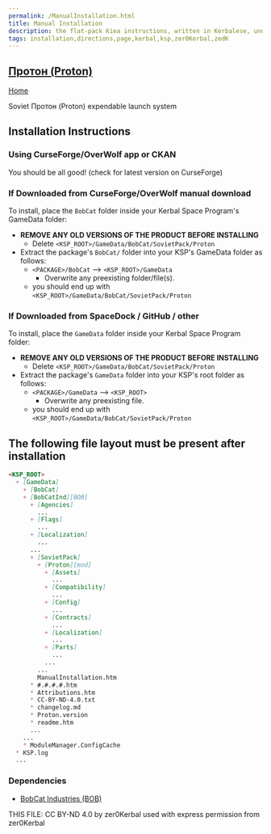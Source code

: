 ```yaml
---
permalink: /ManualInstallation.html
title: Manual Installation
description: the flat-pack Kiea instructions, written in Kerbalese, unusally present
tags: installation,directions,page,kerbal,ksp,zer0Kerbal,zedK
---
```

<!-- ManualInstallation.md v1.0.0.0
Протон (Proton)
created:01 May 2023
updated:

TEMPLATE: ManualInstallation.md v1.1.9.1
created: 01 Feb 2022
updated: 26 Apr 2023

based upon work by Lisias -->

<script src="https://kit.fontawesome.com/0ea5493613.js" crossorigin="anonymous"></script>
<i class="fa-solid fa-helmet-safety fa-beat-fade fa-3x" style="--fa-beat-fade-opacity: 0.1; --fa-beat-fade-scale: 1.25;color: #FF8200" ></i>

## [Протон (Proton)][mod]

[Home](./index.md)

Soviet Протон (Proton) expendable launch system

## Installation Instructions

### Using CurseForge/OverWolf app or CKAN

You should be all good! (check for latest version on CurseForge)

### If Downloaded from CurseForge/OverWolf manual download

To install, place the `BobCat` folder inside your Kerbal Space Program's GameData folder:

* **REMOVE ANY OLD VERSIONS OF THE PRODUCT BEFORE INSTALLING**
  * Delete `<KSP_ROOT>/GameData/BobCat/SovietPack/Proton`
* Extract the package's `BobCat/` folder into your KSP's GameData folder as follows:
  * `<PACKAGE>/BobCat` --> `<KSP_ROOT>/GameData`
    * Overwrite any preexisting folder/file(s).
  * you should end up with `<KSP_ROOT>/GameData/BobCat/SovietPack/Proton`

### If Downloaded from SpaceDock / GitHub / other

To install, place the `GameData` folder inside your Kerbal Space Program folder:

* **REMOVE ANY OLD VERSIONS OF THE PRODUCT BEFORE INSTALLING**
  * Delete `<KSP_ROOT>/GameData/BobCat/SovietPack/Proton`
* Extract the package's `GameData` folder into your KSP's root folder as follows:
  * `<PACKAGE>/GameData` --> `<KSP_ROOT>`
    * Overwrite any preexisting file.
  * you should end up with `<KSP_ROOT>/GameData/BobCat/SovietPack/Proton`

## The following file layout must be present after installation

```markdown
<KSP_ROOT>
  + [GameData]
    + [BobCat]
    + [BobCatInd][BOB]
      + [Agencies]
        ...
      + [Flags]
        ...
      + [Localization]
        ...
      ...
      + [SovietPack]
        + [Proton][mod]
          + [Assets]
            ...
          + [Compatibility]
            ...
          + [Config]
            ...
          + [Contracts]
            ...
          + [Localization]
            ...
          + [Parts]
            ...
          ...
        ...
        ManualInstallation.htm
      * #.#.#.#.htm
      * Attributions.htm
      * CC-BY-ND-4.0.txt
      * changelog.md
      * Proton.version
      * readme.htm
      ...
    ...
    * ModuleManager.ConfigCache
  * KSP.log
  ...
```

### Dependencies

* [BobCat Industries (BOB)][BOB]

THIS FILE: CC BY-ND 4.0 by zer0Kerbal
  used with express permission from zer0Kerbal

[BOB]: https://www.curseforge.com/kerbal/ksp-mods/BobCatInd "BobCat Industries (BOB)"
[mod]: https://www.curseforge.com/kerbal/ksp-mods/Proton "Протон (Proton)"